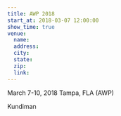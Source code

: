 ```yaml
---
title: AWP 2018
start_at: 2018-03-07 12:00:00
show_time: true
venue:
  name:
  address:
  city:
  state:
  zip:
  link:
---
```



March 7-10, 2018 Tampa, FLA (AWP)

Kundiman